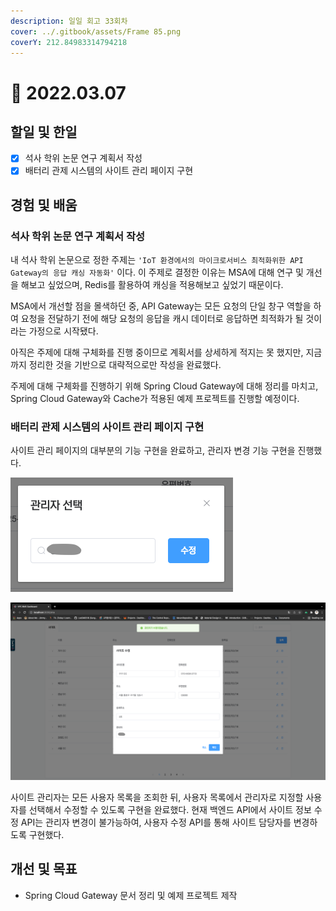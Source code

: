 ```yaml
---
description: 일일 회고 33회차
cover: ../.gitbook/assets/Frame 85.png
coverY: 212.84983314794218
---
```


# 🙂 2022.03.07

## 할일 및 한일

* [x] 석사 학위 논문 연구 계획서 작성
* [x] 배터리 관제 시스템의 사이트 관리 페이지 구현

## 경험 및 배움

### 석사 학위 논문 연구 계획서 작성

내 석사 학위 논문으로 정한 주제는 `'IoT 환경에서의 마이크로서비스 최적화위한 API Gateway의 응답 캐싱 자동화'` 이다. 이 주제로 결정한 이유는 MSA에 대해 연구 및 개선을 해보고 싶었으며, Redis를 활용하여 캐싱을 적용해보고 싶었기 때문이다.&#x20;

MSA에서 개선할 점을 몰색하던 중, API Gateway는 모든 요청의 단일  창구 역할을 하여 요청을 전달하기 전에 해당 요청의 응답을 캐시 데이터로 응답하면 최적화가 될 것이라는 가정으로 시작됐다.

아직은 주제에 대해 구체화를 진행 중이므로 계획서를 상세하게 적지는 못 했지만, 지금까지 정리한 것을 기반으로 대략적으로만 작성을 완료했다.

주제에 대해 구체화를 진행하기 위해 Spring Cloud Gateway에 대해 정리를 마치고, Spring Cloud Gateway와 Cache가 적용된 예제 프로젝트를 진행할 예정이다.



### 배터리 관제 시스템의 사이트 관리 페이지 구현

사이트 관리 페이지의 대부분의 기능 구현을 완료하고, 관리자 변경 기능 구현을 진행했다.

![사이트 관리자 변경 기능 구현](<../.gitbook/assets/Screen Shot 2022-03-08 at 1.27.11 PM.png>)



![사이트 관리자 변경 완료](<../.gitbook/assets/Screen Shot 2022-03-08 at 1.29.50 PM.png>)



사이트 관리자는 모든 사용자 목록을 조회한 뒤, 사용자 목록에서 관리자로 지정할 사용자를 선택해서 수정할 수 있도록 구현을 완료했다. 현재 백엔드 API에서 사이트 정보 수정 API는 관리자 변경이 불가능하여, 사용자 수정 API를 통해 사이트 담당자를 변경하도록 구현했다.

## 개선 및 목표

* Spring Cloud Gateway 문서 정리 및 예제 프로젝트 제작

